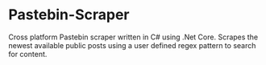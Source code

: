 # Pastebin-Scraper
Cross platform Pastebin scraper written in C# using .Net Core. Scrapes the newest available public posts using a user defined regex pattern to search for content.
